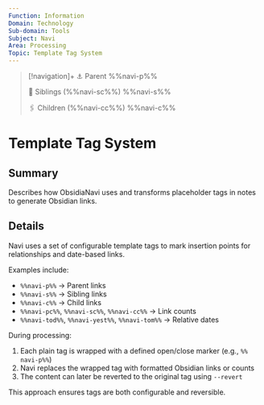 ```yaml
---
Function: Information
Domain: Technology
Sub-domain: Tools
Subject: Navi
Area: Processing
Topic: Template Tag System
---
```

> [!navigation]+
> ⚓ Parent
> %%navi-p%%
> 
> 🔗 Siblings (%%navi-sc%%)
> %%navi-s%%
> 
> 🖇️ Children (%%navi-cc%%)
> %%navi-c%%

# Template Tag System

## Summary
Describes how ObsidiaNavi uses and transforms placeholder tags in notes to generate Obsidian links.

## Details
Navi uses a set of configurable template tags to mark insertion points for relationships and date-based links.

Examples include:
- `%%​navi-p%%​` → Parent links
- `%%​navi-s%%​` → Sibling links
- `%%​navi-c%%​` → Child links
- `%%​navi-pc%%​`, `%%​navi-sc%%​`, `%%​navi-cc%%​` → Link counts
- `%%​navi-tod%%​`, `%%​navi-yest%%​`, `%%​navi-tom%%​` → Relative dates

During processing:
1. Each plain tag is wrapped with a defined open/close marker (e.g., `%%​navi-p%%​`)
2. Navi replaces the wrapped tag with formatted Obsidian links or counts
3. The content can later be reverted to the original tag using `--revert`

This approach ensures tags are both configurable and reversible.

